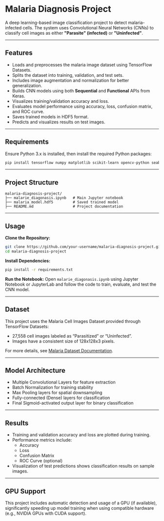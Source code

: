 # Malaria Diagnosis Project

A deep learning-based image classification project to detect malaria-infected cells. The system uses Convolutional Neural Networks (CNNs) to classify cell images as either **"Parasite" (infected)** or **"Uninfected"**.

---

## Features

- Loads and preprocesses the malaria image dataset using TensorFlow Datasets.
- Splits the dataset into training, validation, and test sets.
- Includes image augmentation and normalization for better generalization.
- Builds CNN models using both **Sequential** and **Functional** APIs from Keras.
- Visualizes training/validation accuracy and loss.
- Evaluates model performance using accuracy, loss, confusion matrix, and ROC curve.
- Saves trained models in HDF5 format.
- Predicts and visualizes results on test images.

---

## Requirements

Ensure Python 3.x is installed, then install the required Python packages:

```bash
pip install tensorflow numpy matplotlib scikit-learn opencv-python seaborn tensorflow-datasets
```

---

## Project Structure

```
malaria-diagnosis-project/
├── malarie_diagonasis.ipynb   # Main Jupyter notebook
├── malaria_model.hdf5         # Saved trained model
├── README.md                  # Project documentation
```

---

## Usage

**Clone the Repository:**

```bash
git clone https://github.com/your-username/malaria-diagnosis-project.git
cd malaria-diagnosis-project
```

**Install Dependencies:**

```bash
pip install -r requirements.txt
```

**Run the Notebook:**
Open `malarie_diagonasis.ipynb` using Jupyter Notebook or JupyterLab and follow the code to train, evaluate, and test the CNN model.

---

## Dataset

This project uses the Malaria Cell Images Dataset provided through TensorFlow Datasets:

- 27,558 cell images labeled as “Parasitized” or “Uninfected”.
- Images have a consistent size of 128x128x3 pixels.

For more details, see [Malaria Dataset Documentation](https://www.tensorflow.org/datasets/catalog/malaria).

---

## Model Architecture

- Multiple Convolutional Layers for feature extraction
- Batch Normalization for training stability
- Max Pooling layers for spatial downsampling
- Fully-connected (Dense) layers for classification
- Final Sigmoid-activated output layer for binary classification

---

## Results

- Training and validation accuracy and loss are plotted during training.
- Performance metrics include:
  - Accuracy
  - Loss
  - Confusion Matrix
  - ROC Curve (optional)
- Visualization of test predictions shows classification results on sample images.

---

## GPU Support

This project includes automatic detection and usage of a GPU (if available), significantly speeding up model training when using compatible hardware (e.g., NVIDIA GPUs with CUDA support).
